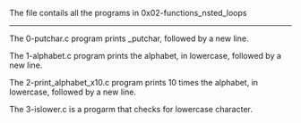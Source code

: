 The file contails all the programs in 0x02-functions_nsted_loops
*****************************************************************
The 0-putchar.c program prints _putchar, followed by a new line.

The 1-alphabet.c program prints the alphabet, in lowercase, followed by a new line.

The 2-print_alphabet_x10.c program prints 10 times the alphabet, in lowercase, followed by a new line.

The 3-islower.c is a progarm that checks for lowercase character.


